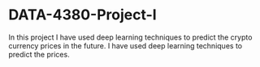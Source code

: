 # DATA-4380-Project-I
In this project I have used deep learning techniques to predict the crypto currency prices in the future. I have used deep learning techniques to predict the prices.
